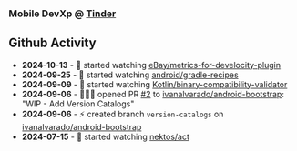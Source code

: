 ### Mobile DevXp @ [Tinder](https://medium.com/tinder)

## Github Activity
- **2024-10-13** - 👀 started watching [eBay/metrics-for-develocity-plugin](https://github.com/eBay/metrics-for-develocity-plugin)
- **2024-09-25** - 👀 started watching [android/gradle-recipes](https://github.com/android/gradle-recipes)
- **2024-09-09** - 👀 started watching [Kotlin/binary-compatibility-validator](https://github.com/Kotlin/binary-compatibility-validator)
- **2024-09-06** - 🧑🏻‍💻 opened PR [#2](https://github.com/ivanalvarado/android-bootstrap/pull/2) to [ivanalvarado/android-bootstrap](https://github.com/ivanalvarado/android-bootstrap): "WIP - Add Version Catalogs"
- **2024-09-06** - ⚡️ created branch `version-catalogs` on [ivanalvarado/android-bootstrap](https://github.com/ivanalvarado/android-bootstrap)
- **2024-07-15** - 👀 started watching [nektos/act](https://github.com/nektos/act)
